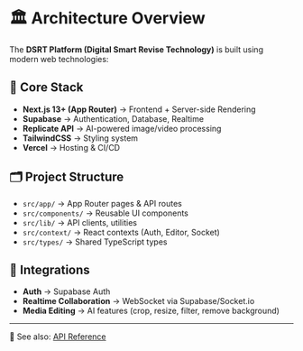 # 🏛️ Architecture Overview

The **DSRT Platform (Digital Smart Revise Technology)** is built using modern web technologies:

## 🔧 Core Stack
- **Next.js 13+ (App Router)** → Frontend + Server-side Rendering
- **Supabase** → Authentication, Database, Realtime
- **Replicate API** → AI-powered image/video processing
- **TailwindCSS** → Styling system
- **Vercel** → Hosting & CI/CD

## 🗂️ Project Structure
- `src/app/` → App Router pages & API routes
- `src/components/` → Reusable UI components
- `src/lib/` → API clients, utilities
- `src/context/` → React contexts (Auth, Editor, Socket)
- `src/types/` → Shared TypeScript types

## 🔌 Integrations
- **Auth** → Supabase Auth
- **Realtime Collaboration** → WebSocket via Supabase/Socket.io
- **Media Editing** → AI features (crop, resize, filter, remove background)

---
📖 See also: [API Reference](./api.md)
